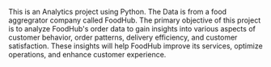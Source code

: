 This is an Analytics project using Python. The Data is from a food aggregrator company called FoodHub. The primary objective of this project is to analyze FoodHub's order data to gain insights into various aspects of customer behavior, order patterns, delivery efficiency, and customer satisfaction. These insights will help FoodHub improve its services, optimize operations, and enhance customer experience.
